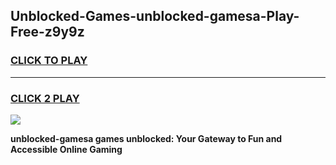 
## Unblocked-Games-unblocked-gamesa-Play-Free-z9y9z
<h3>
<a href="https://premium76.site?title=unblocked-gamesa&ref=10A">CLICK TO PLAY</a></h3>
<hr>

<h3>
<a href="https://premium76.site?title=unblocked-gamesa&ref=10A">CLICK 2 PLAY</a>
  
</h3>

<a href="https://premium76.site?title=unblocked-gamesa&ref=10A"><img src="https://clearcache.store/games.png"></a>


**unblocked-gamesa games unblocked: Your Gateway to Fun and Accessible Online Gaming**
